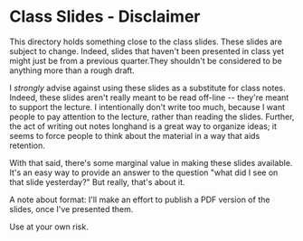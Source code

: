# Class Slides - Disclaimer

This directory holds something close to the class slides.  These slides
are subject to change.  Indeed, slides that haven't been presented in
class yet might just be from a previous quarter.They shouldn't be considered
to be anything more than a rough draft.

I *strongly* advise against using these slides as a substitute for class
notes.  Indeed, these slides aren't really meant to be read off-line -- they're
meant to support the lecture.  I intentionally don't write too much, because
I want people to pay attention to the lecture, rather than reading the
slides.  Further, the act of writing out notes longhand is a great way to
organize ideas; it seems to force people to think about the material in a way
that aids retention.

With that said, there's some marginal value in making these slides available.
It's an easy way to provide an answer to the question "what did I see on that
slide yesterday?"  But really, that's about it.

A note about format:  I'll make an effort to publish a PDF version of the
slides, once I've presented them.  

Use at your own risk.


